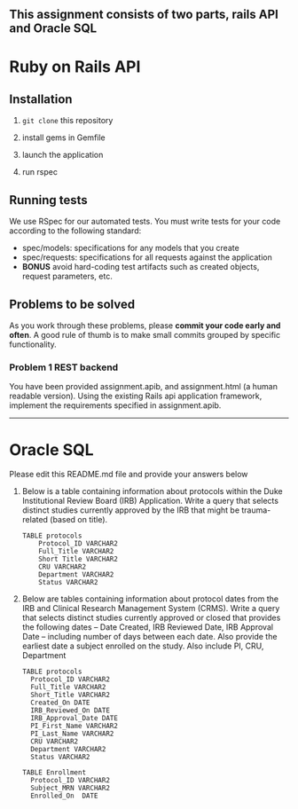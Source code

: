 ## This assignment consists of two parts, rails API and Oracle SQL

# Ruby on Rails API

## Installation

1. `git clone` this repository

1. install gems in Gemfile

1. launch the application

1. run rspec


## Running tests

We use RSpec for our automated tests. You must write tests for your code
according to the following standard:

- spec/models: specifications for any models that you create
- spec/requests: specifications for all requests against the application
- **BONUS** avoid hard-coding test artifacts such as created objects, request
  parameters, etc.

## Problems to be solved

As you work through these problems, please **commit your code early and often**.
A good rule of thumb is to make small commits grouped by specific functionality.

### Problem 1 REST backend

You have been provided assignment.apib, and assignment.html (a human readable version).
Using the existing Rails api application framework, implement the requirements specified in assignment.apib.

---

# Oracle SQL

Please edit this README.md file and provide your answers below

1.  Below is a table containing information about protocols within the Duke Institutional Review Board (IRB) Application.
	Write a query that selects distinct studies currently approved by the IRB that might be trauma-related (based on title).
	
		TABLE protocols
			Protocol_ID VARCHAR2
			Full_Title VARCHAR2
			Short Title VARCHAR2
			CRU VARCHAR2
			Department VARCHAR2
			Status VARCHAR2
			
2.	Below are tables containing information about protocol dates from the IRB and Clinical Research Management System (CRMS).  Write a query that selects distinct studies currently approved or closed that provides the following dates – Date Created, IRB Reviewed Date, IRB Approval Date – including number of days between each date. Also provide the earliest date a subject enrolled on the study. Also include PI, CRU, Department

		TABLE protocols
		  Protocol_ID VARCHAR2
		  Full_Title VARCHAR2
		  Short_Title VARCHAR2
		  Created_On DATE
		  IRB_Reviewed_On DATE
		  IRB_Approval_Date DATE
		  PI_First_Name VARCHAR2
		  PI_Last_Name VARCHAR2
		  CRU VARCHAR2
		  Department VARCHAR2
		  Status VARCHAR2

		TABLE Enrollment
		  Protocol_ID VARCHAR2
		  Subject_MRN VARCHAR2
		  Enrolled_On  DATE


